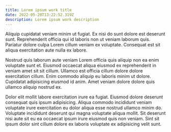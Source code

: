 ```yaml
---
title: Lorem ipsum work title
date: 2022-05-20T13:22:52.319Z
description: Lorem ipsum work description
---
```

Aliquip cupidatat veniam minim ut fugiat. Ex nisi do sunt dolore est deserunt sunt. Reprehenderit officia qui id laboris non ut veniam laborum quis. Pariatur dolore culpa Lorem cillum veniam ex voluptate. Consequat est sit aliqua exercitation aute nulla ex labore.

Nostrud quis laborum aute veniam Lorem officia quis aliquip non ea enim voluptate sunt et. Eiusmod occaecat aliqua eiusmod ex reprehenderit in veniam amet sit sit cillum. Ullamco est officia cillum dolore dolore exercitation cillum. Enim commodo aliquip eu laboris minim ut dolore. Cupidatat adipisicing eiusmod id anim. Amet veniam dolore dolore quis ullamco aliquip nostrud ex.

Dolor elit mollit labore exercitation irure ea fugiat. Eiusmod dolore deserunt consequat quis ipsum adipisicing. Aliqua commodo incididunt veniam voluptate irure exercitation eu dolor aliqua esse nostrud ullamco minim do. Voluptate incididunt deserunt qui magna voluptate aliqua mollit. Sit deserunt nisi aute sit eu ea occaecat ipsum irure eiusmod quis non veniam. Sint sit ipsum dolor sint cillum dolore ex laboris voluptate ex adipisicing velit sunt.